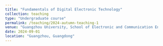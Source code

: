 ```yaml
---
title: "Fundamentals of Digital Electronic Technology"
collection: teaching
type: "Undergraduate course"
permalink: /teaching/2024-autumn-teaching-1
venue: "Guangzhou University, School of Electronic and Communication Engineering"
date: 2024-09-01
location: "Guangzhou, Guangdong"
---
```


